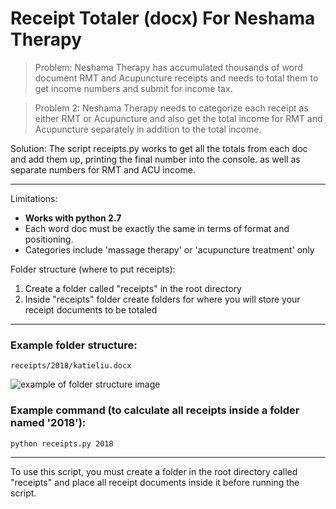 # Receipt Totaler (docx) For Neshama Therapy

> Problem: Neshama Therapy has accumulated thousands of word document RMT and Acupuncture receipts and needs to total them to get income numbers and submit for income tax. 


> Problem 2: Neshama Therapy needs to categorize each receipt as either RMT or Acupuncture and also get the total income for RMT and Acupuncture separately in addition to the total income.



Solution: The script receipts.py works to get all the totals from each doc and add them up, printing the final number into the console. as well as separate numbers for RMT and ACU income. 


------------------


Limitations: 
- **Works with python 2.7**
- Each word doc must be exactly the same in terms of format and positioning. 
- Categories include 'massage therapy' or 'acupuncture treatment' only


Folder structure (where to put receipts): 
1) Create a folder called "receipts" in the root directory
2) Inside "receipts" folder create folders for where you will store your receipt documents to be totaled


------------------
 

### Example folder structure: 
`receipts/2018/katieliu.docx`

![example of folder structure image](http://i63.tinypic.com/jzbgq9.png)

### Example command (to calculate all receipts inside a folder named '2018'):
`python receipts.py 2018`


------------------


To use this script, you must create a folder in the root directory called "receipts" and place all receipt documents inside it before running the script. 
